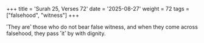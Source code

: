 +++
title = 'Surah 25, Verses 72'
date = '2025-08-27'
weight = 72
tags = ["falsehood", "witness"]
+++

˹They are˺ those who do not bear false witness, and when they come across falsehood, they pass ˹it˺ by with dignity.